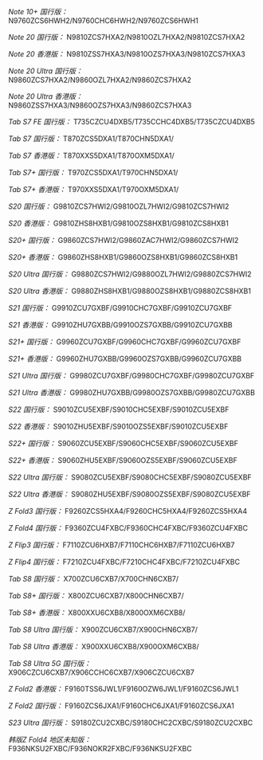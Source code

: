 *Note 10+ 国行版：*
N9760ZCS6HWH2/N9760CHC6HWH2/N9760ZCS6HWH1

*Note 20 国行版：*
N9810ZCS7HXA2/N9810OZL7HXA2/N9810ZCS7HXA2

*Note 20 香港版：*
N9810ZSS7HXA3/N9810OZS7HXA3/N9810ZCS7HXA3

*Note 20 Ultra 国行版：*
N9860ZCS7HXA2/N9860OZL7HXA2/N9860ZCS7HXA2

*Note 20 Ultra 香港版：*
N9860ZSS7HXA3/N9860OZS7HXA3/N9860ZCS7HXA3

*Tab S7 FE 国行版：*
T735CZCU4DXB5/T735CCHC4DXB5/T735CZCU4DXB5

*Tab S7 国行版：*
T870ZCS5DXA1/T870CHN5DXA1/

*Tab S7 香港版：*
T870XXS5DXA1/T870OXM5DXA1/

*Tab S7+ 国行版：*
T970ZCS5DXA1/T970CHN5DXA1/

*Tab S7+ 香港版：*
T970XXS5DXA1/T970OXM5DXA1/

*S20 国行版：*
G9810ZCS7HWI2/G9810OZL7HWI2/G9810ZCS7HWI2

*S20 香港版：*
G9810ZHS8HXB1/G9810OZS8HXB1/G9810ZCS8HXB1

*S20+ 国行版：*
G9860ZCS7HWI2/G9860ZAC7HWI2/G9860ZCS7HWI2

*S20+ 香港版：*
G9860ZHS8HXB1/G9860OZS8HXB1/G9860ZCS8HXB1

*S20 Ultra 国行版：*
G9880ZCS7HWI2/G9880OZL7HWI2/G9880ZCS7HWI2

*S20 Ultra 香港版：*
G9880ZHS8HXB1/G9880OZS8HXB1/G9880ZCS8HXB1

*S21 国行版：*
G9910ZCU7GXBF/G9910CHC7GXBF/G9910ZCU7GXBF

*S21 香港版：*
G9910ZHU7GXBB/G9910OZS7GXBB/G9910ZCU7GXBB

*S21+ 国行版：*
G9960ZCU7GXBF/G9960CHC7GXBF/G9960ZCU7GXBF

*S21+ 香港版：*
G9960ZHU7GXBB/G9960OZS7GXBB/G9960ZCU7GXBB

*S21 Ultra 国行版：*
G9980ZCU7GXBF/G9980CHC7GXBF/G9980ZCU7GXBF

*S21 Ultra 香港版：*
G9980ZHU7GXBB/G9980OZS7GXBB/G9980ZCU7GXBB

*S22 国行版：*
S9010ZCU5EXBF/S9010CHC5EXBF/S9010ZCU5EXBF

*S22 香港版：*
S9010ZHU5EXBF/S9010OZS5EXBF/S9010ZCU5EXBF

*S22+ 国行版：*
S9060ZCU5EXBF/S9060CHC5EXBF/S9060ZCU5EXBF

*S22+ 香港版：*
S9060ZHU5EXBF/S9060OZS5EXBF/S9060ZCU5EXBF

*S22 Ultra 国行版：*
S9080ZCU5EXBF/S9080CHC5EXBF/S9080ZCU5EXBF

*S22 Ultra 香港版：*
S9080ZHU5EXBF/S9080OZS5EXBF/S9080ZCU5EXBF

*Z Fold3 国行版：*
F9260ZCS5HXA4/F9260CHC5HXA4/F9260ZCS5HXA4

*Z Fold4 国行版：*
F9360ZCU4FXBC/F9360CHC4FXBC/F9360ZCU4FXBC

*Z Flip3 国行版：*
F7110ZCU6HXB7/F7110CHC6HXB7/F7110ZCU6HXB7

*Z Flip4 国行版：*
F7210ZCU4FXBC/F7210CHC4FXBC/F7210ZCU4FXBC

*Tab S8 国行版：*
X700ZCU6CXB7/X700CHN6CXB7/

*Tab S8+ 国行版：*
X800ZCU6CXB7/X800CHN6CXB7/

*Tab S8+ 香港版：*
X800XXU6CXB8/X800OXM6CXB8/

*Tab S8 Ultra 国行版：*
X900ZCU6CXB7/X900CHN6CXB7/

*Tab S8 Ultra 香港版：*
X900XXU6CXB8/X900OXM6CXB8/

*Tab S8 Ultra 5G 国行版：*
X906CZCU6CXB7/X906CCHC6CXB7/X906CZCU6CXB7

*Z Fold2 香港版：*
F9160TSS6JWL1/F9160OZW6JWL1/F9160ZCS6JWL1

*Z Fold2 国行版：*
F9160ZCS6JXA1/F9160CHC6JXA1/F9160ZCS6JXA1

*S23 Ultra 国行版：*
S9180ZCU2CXBC/S9180CHC2CXBC/S9180ZCU2CXBC

*韩版Z Fold4 地区未知版：*
F936NKSU2FXBC/F936NOKR2FXBC/F936NKSU2FXBC

